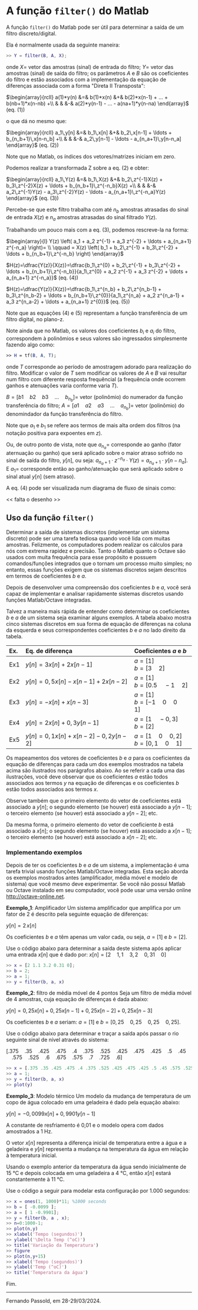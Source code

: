 # A função `filter()` do Matlab

A função `filter()` do Matlab pode ser útil para determinar a saída de um filtro discreto/digital.

Ela é normalmente usada da seguinte maneira:

```matlab
>> Y = filter(B, A, X);
```

onde $X=$ vetor das amostras (sinal) de entrada do filtro;
$Y=$ vetor das amostras (sinal) de saída do filtro;
os parâmetros $A$ e $B$ são os coeficientes do filtro e estão associados com a implementação da equação de diferenças associada com a forma "Direta II Transposta":

$\begin{array}{rcll}
a(1)*y(n) &=& b(1)*x(n) &+& b(2)*x(n-1) + ... + b(nb+1)*x(n-nb) +\\
          & &           &-& a(2)*y(n-1) - ... - a(na+1)*y(n-na) \end{array}$		(eq. (1))

o que dá no mesmo que:

$\begin{array}{rcll}
a_1\,y[n] &=& b_1\,x[n] &+& b_2\,x[n-1] + \ldots + b_{n_b+1}\,x[n-n_b] +\\
          & &           &-& a_2\,y[n-1] - \ldots - a_{n_a+1}\,y[n-n_a] \end{array}$		(eq. (2))

Note que no Matlab, os índices dos vetores/matrizes iniciam em zero.

Podemos realizar a transformada Z sobre a eq. (2) e obter:

$\begin{array}{rcll}
a_1\,Y(z) &=& b_1\,X(z) &+& b_2\,z^{-1}X(z) + b_3\,z^{-2}X(z) + \ldots + b_{n_b+1}\,z^{-n_b}X(z) +\\
          & &           &-& a_2\,z^{-1}Y(z) - a_3\,z^{-2}Y(z) - \ldots - a_{n_a+1}\,z^{-n_a}Y(z) \end{array}$		(eq. (3))

Percebe-se que este filtro trabalha com até $n_b$ amostras atrasadas do sinal de entrada $X(z)$ e $n_a$ amostras atrasadas do sinal filtrado $Y(z)$.

Trabalhando um pouco mais com a eq. (3), podemos rescreve-la na forma:

$\begin{array}{l}
Y(z) \left( a_1 + a_2 z^{-1} + a_3 z^{-2} + \ldots + a_{n_a+1} z^{-n_a} \right)= \\ \qquad = X(z) \left( b_1 + b_2\,z^{-1} + b_3\,z^{-2} + \ldots + b_{n_b+1}\,z^{-n_b} \right) \end{array}$

$H(z)=\dfrac{Y(z)}{X(z)}=\dfrac{b_1\,z^{0} + b_2\,z^{-1} + b_3\,z^{-2} + \ldots + b_{n_b+1}\,z^{-n_b}}{a_1\,z^{0} + a_2 z^{-1} + a_3 z^{-2} + \ldots + a_{n_a+1} z^{-n_a}}$		(eq. (4))

$H(z)=\dfrac{Y(z)}{X(z)}=\dfrac{b_1\,z^{n_b} + b_2\,z^{n_b-1} + b_3\,z^{n_b-2} + \ldots + b_{n_b+1}\,z^{0}}{a_1\,z^{n_a} + a_2 z^{n_a-1} + a_3 z^{n_a-2} + \ldots + a_{n_a+1} z^{0}}$		(eq. (5))

Note que as equações (4) e (5) representam a função transferência de um filtro digital, no plano-z.

Note ainda que no Matlab, os valores dos coeficientes $b_i$ e $a_i$ do filtro, correspondem à polinômios e seus valores são ingressados simplesmente fazendo algo como:

```mathematica
>> H = tf(B, A, T);
```

onde $T$ corresponde ao período de amostragem adorado para realização do filtro. Modificar o valor de $T$ sem modificar os valores de $A$ e $B$ vai resultar num filtro com diferente resposta frequêncial (a frequência onde ocorrem ganhos e atenuações varia conforme varia $T$).

$B=[b1 \quad b2 \quad b3 \quad \ldots \quad b_{n_b}]=$ vetor (polinômio) do numerador da função transferência do filtro;
$A=[a1 \quad a2 \quad a3 \quad \ldots \quad a_{n_b}]=$ vetor (polinômio) do denomindador da função transferência do filtro.

Note que $a_1$ e $b_1$ se refere aos termos de mais alta ordem dos filtros (na notação positiva para expoentes em $z$).

Ou, de outro ponto de vista, note que $a_{n_a}=$ corresponde ao ganho (fator aternuação ou ganho) que será aplicado sobre o maior atraso sofrido no sinal de saída do filtro, $y[n]$, ou seja: $a_{n_a+1} \cdot z^{-n_a} \cdot Y(z) = a_{n_a+1} \cdot y[n-n_a]$. E $a_1=$ corresponde então ao ganho/atenuação que será aplicado sobre o sinal atual $y[n]$ (sem atraso).

A eq. (4) pode ser visualizada num diagrama de fluxo de sinais como:

<< falta o desenho >>

## Uso da função `filter()`

Determinar a saída de sistemas discretos (implementar um sistema discreto) pode ser uma tarefa tediosa quando você lida com muitas amostras. Felizmente, os computadores podem realizar os cálculos para nós com extrema rapidez e precisão. Tanto o Matlab quanto o Octave são usados com muita frequência para esse propósito e possuem comandos/funções integrados que o tornam um processo muito simples; no entanto, essas funções exigem que os sistemas discretos sejam descritos em termos de coeficientes $b$ e $a$.

Depois de desenvolver uma compreensão dos coeficientes $b$ e $a$, você será capaz de implementar e analisar rapidamente sistemas discretos usando funções Matlab/Octave integradas.

Talvez a maneira mais rápida de entender como determinar os coeficientes $b$ e $a$ de um sistema seja examinar alguns exemplos. A tabela abaixo mostra cinco sistemas discretos em sua forma de equação de diferenças na coluna da esquerda e seus correspondentes coeficientes $b$ e $a$ no lado direito da tabela.

| Ex. | Eq. de diferença | Coeficientes $a$ e $b$ |
| :--- | :--- | :--- |
| Ex1 | $y[n]=3x[n]+2x[n-1]$ | $a=[ 1 ]$<br />$b=[ 3 \quad 2 ]$ |
| Ex2 | $y[n] = 0,5x[n]-x[n-1]+2x[n-2]$ | $a=[ 1 ]$<br />$b=[0.5 \quad -1 \quad 2]$ |
| Ex3 | $y[n]=-x[n]+x[n-3]$ | $a=[ 1 ]$<br />$b=[ -1 \quad 0 \quad 0 \quad 1 ]$ |
| Ex4 | $y[n]=2x[n]+0,3y[n-1]$ | $a=[ 1 \quad -0,3]$<br />$b=[ 2 ]$ |
| Ex5 | $y[n]=0,1x[n]+x[n-2]-0,2y[n-2]$ | $a=[ 1 \quad 0 \quad 0,2]$<br />$b=[ 0,1 \quad 0 \quad 1 ]$ |

Os mapeamentos dos vetores de coeficientes $b$ e $a$ para os coeficientes da equação de diferenças para cada um dos exemplos mostrados na tabela acima são ilustrados nos parágrafos abaixo. Ao se referir a cada uma das ilustrações, você deve observar que os coeficientes $a$ estão todos associados aos termos $y$ na equação de diferenças e os coeficientes $b$ estão todos associados aos termos $x$.

Observe também que o primeiro elemento do vetor de coeficientes está associado a $y[n]$; o segundo elemento (se houver) está associado a $y[n-1]$; o terceiro elemento (se houver) está associado a $y[n-2]$; etc.

Da mesma forma, o primeiro elemento do vetor de coeficiente $b$ está associado a $x[n]$; o segundo elemento (se houver) está associado a $x[n-1]$; o terceiro elemento (se houver) está associado a $x[n-2]$; etc.

### Implementando exemplos

Depois de ter os coeficientes $b$ e $a$ de um sistema, a implementação é uma tarefa trivial usando funções Matlab/Octave integradas. Esta seção aborda os exemplos mostrados antes (amplificador, média móvel e modelo de sistema) que você mesmo deve experimentar. Se você não possui Matlab ou Octave instalado em seu computador, você pode usar uma versão online http://octave-online.net.

**Exemplo\_1**: Amplificador
Um sistema amplificador que amplifica por um fator de 2 é descrito pela seguinte equação de diferenças:

$y[n] = 2\,x[n]$

Os coeficientes $b$ e $a$ têm apenas um valor cada, ou seja, $a = [1]$ e $b = [2]$.

Use o código abaixo para determinar a saída deste sistema após aplicar uma entrada $x[n]$ que é dado por: $x[n]=[2 \quad 1,1  \quad  3,2  \quad 0,31  \quad 0]$

```matlab
>> x = [2 1.1 3.2 0.31 0]; 
>> b = 2;
>> a = 1;
>> y = filter(b, a, x)
```

**Exemplo\_2**: filtro de média móvel de 4 pontos
Seja um filtro de média móvel de 4 amostras, cuja equação de diferenças é dada abaixo:

$y[n]=0,25x[n]+0,25x[n-1]+0,25x[n-2]+0,25x[n-3]$

Os coeficientes $b$ e $a$ seriam: $a=[1]$ e $b=[0,25 \quad 0,25 \quad 0,25 \quad 0,25]$.

Use o código abaixo para determinar e traçar a saída após passar o rio seguinte sinal de nível através do sistema:

$[.375 \quad .35 \quad .425 \quad .475 \quad .4 \quad .375 \quad .525 \quad .425 \quad .475 \quad .425 \quad .5 \quad .45 \quad .575 \quad .525 \quad .6 \quad .675 \quad .575 \quad .7 \quad .725 \quad .6]$

```matlab
>> x = [.375 .35 .425 .475 .4 .375 .525 .425 .475 .425 .5 .45 .575 .525 .6 .675 .575 .7 .725 .6]; b = [0.25 0.25 0.25 0.25];
>> a = 1;
>> y = filter(b, a, x)
>> plot(y)
```

**Exemplo_3**: Modelo térmico
Um modelo da mudança de temperatura de um copo de água colocado em uma geladeira é dado pela equação abaixo:

$y[n]=-0,0099x[n]+0,9901y[n-1]$

 A constante de resfriamento é 0,01 e o modelo opera com dados amostrados a 1 Hz.

O vetor $x[n]$ representa a diferença inicial de temperatura entre a água e a geladeira e $y[n]$ representa a mudança na temperatura da água em relação à temperatura inicial.

Usando o exemplo anterior da temperatura da água sendo inicialmente de 15 °C e depois colocada em uma geladeira a 4 °C, então $x[n]$ estará constantemente à 11 °C.

Use o código a seguir para modelar esta configuração por 1.000 segundos:

```matlab
>> x = ones(1, 1000)*11; %1000 seconds 
>> b = [ -0.0099 ];
>> a = [ 1 -0.9901];
>> y = filter(b, a , x);
>> n=0:1000-1;
>> plot(n,y)
>> xlabel('Tempo (segundos)') 
>> ylabel('\Delta Temp (^oC)')
>> title('Variação da Temperatura') 
>> figure
>> plot(n,y+15)
>> xlabel('Tempo (segundos)')
>> ylabel('Temp (^oC)')
>> title('Temperatura da água')
```

Fim.


----

Fernando Passold, em 28-29/03/2024.

